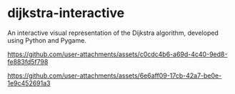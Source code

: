 # dijkstra-interactive
An interactive visual representation of the Dijkstra algorithm, developed using Python and Pygame.


https://github.com/user-attachments/assets/c0cdc4b6-a69d-4c40-9ed8-fe883fd5f798



https://github.com/user-attachments/assets/6e6aff09-17cb-42a7-be0e-1e9c452691a3

